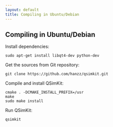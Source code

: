 ```yaml
---
layout: default
title: Compiling in Ubuntu/Debian
---
```


## Compiling in Ubuntu/Debian

Install dependencies:

	sudo apt-get install libqt4-dev python-dev

Get the sources from Git repository:

	git clone https://github.com/hanzz/qsimkit.git

Compile and install QSimKit:

	cmake . -DCMAKE_INSTALL_PREFIX=/usr
	make
	sudo make install

Run QSimKit:

	qsimkit
